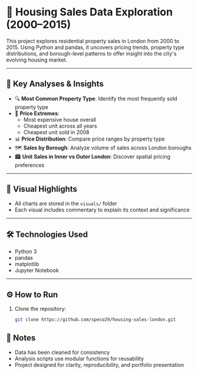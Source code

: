 # 🏡 Housing Sales Data Exploration (2000–2015)

This project explores residential property sales in London from 2000 to 2015. Using Python and pandas, it uncovers pricing trends, property type distributions, and borough-level patterns to offer insight into the city's evolving housing market.

---

## 🧮 Key Analyses & Insights

- 🔍 **Most Common Property Type**: Identify the most frequently sold property type
- 💸 **Price Extremes**:
  - Most expensive house overall
  - Cheapest unit across all years
  - Cheapest unit sold in 2008
- 📊 **Price Distribution**: Compare price ranges by property type
- 🗺️ **Sales by Borough**: Analyze volume of sales across London boroughs
- 🏙️ **Unit Sales in Inner vs Outer London**: Discover spatial pricing preferences

---

## 📸 Visual Highlights

- All charts are stored in the `visuals/` folder
- Each visual includes commentary to explain its context and significance

---

## 🛠️ Technologies Used

- Python 3
- pandas
- matplotlib
- Jupyter Notebook

---

## ⚙️ How to Run

1. Clone the repository:
   ```bash
   git clone https://github.com/speco29/housing-sales-london.git
    ```

## 📌 Notes
- Data has been cleaned for consistency
- Analysis scripts use modular functions for reusability
- Project designed for clarity, reproducibility, and portfolio presentation

